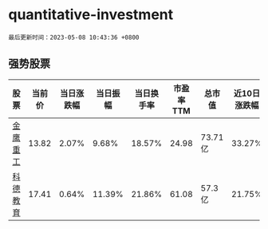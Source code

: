 # quantitative-investment

`最后更新时间：2023-05-08 10:43:36 +0800`

## 强势股票

|股票|当前价|当日涨跌幅|当日振幅|当日换手率|市盈率TTM|总市值|近10日涨跌幅|
|----|----|----|----|----|----|----|----|
|[金鹰重工](https://xueqiu.com/S/SZ301048)|13.82|2.07%|9.68%|18.57%|24.98|73.71亿|33.27%|
|[科德教育](https://xueqiu.com/S/SZ300192)|17.41|0.64%|11.39%|21.86%|61.08|57.3亿|21.75%|
